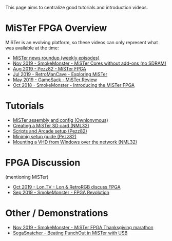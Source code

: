 This page aims to centralize good tutorials and introduction videos.

# MiSTer FPGA Overview
MiSTer is an evolving platform, so these videos can only represent what was available at the time:
* [MiSTer news roundup (weekly episodes)](https://www.youtube.com/watch?v=WwSvI88_3Nw&list=PL-o3lE-2YSTpUm41379qCy_5tyDf8KbO2&index=4)
* [Nov 2019 - SmokeMonster - MiSTer Cores without add-ons (no SDRAM)](https://www.youtube.com/watch?v=_g471imXA7U)
* [Aug 2019 - Pezz82 - MiSTer FPGA](https://www.youtube.com/watch?v=wPr045_tKRs)
* [Jul 2019 - RetroManCave - Exploring MiSTer](https://www.youtube.com/watch?v=e5yPbzD-W-I)
* [May 2019 - GameSack - MiSTer Review](https://www.youtube.com/watch?v=dibLXWdX5-M)
* [Oct 2018 - SmokeMonster - Introducing the MiSTer FPGA](https://www.youtube.com/watch?v=igiVHfBzX8w)

# Tutorials
* [MiSTer assembly and config (Ownlonymous)](https://www.youtube.com/watch?v=9CGZtv7vj5A)
* [Creating a MiSTer SD card (NML32)](https://www.youtube.com/watch?v=lPObjJvPeW0)
* [Scripts and Arcade setup (Pezz82)](https://www.youtube.com/watch?v=g3DWxnBsX1o)
* [Minimig setup guide (Pezz82)](https://www.youtube.com/watch?v=_1bZfnlKsEc)
* [Mounting a VHD from Windows over the network (NML32)](https://www.youtube.com/watch?v=OR0wVkt3kY8)

# FPGA Discussion 
(mentioning MiSTer)
* [Oct 2019 - Lon.TV - Lon & RetroRGB discuss FPGA](https://www.youtube.com/watch?v=NJtwaHeGmrk)
* [Sep 2019 - SmokeMonster - FPGA Revolution](https://www.youtube.com/watch?v=X2G0WJ-Z9tk)

# Other / Demonstrations
* [Nov 2019 - SmokeMonster - MiSTer FPGA Thanksgiving marathon](https://www.youtube.com/watch?v=XEEm6cQ49qo&list=PLsLxmNa35KdhlcFUmsPkD5uvXiM6cIJCa&index=54)
* [SegaSnatcher - Beating PunchOut in MiSTer with USB](https://www.youtube.com/watch?v=1sWzK7ivYcA)

